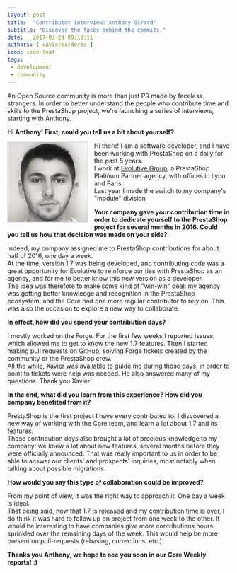 ```yaml
---
layout: post
title:  "Contributor interview: Anthony Girard"
subtitle: "Discover the faces behind the commits."
date:   2017-03-24 09:10:11
authors: [ xavierborderie ]
icon: icon-leaf
tags:
 - development
 - community
---
```


An Open Source community is more than just PR made by faceless strangers. In order to better understand the people who contribute time and skills to the PrestaShop project, we're launching a series of interviews, starting with Anthony.


**Hi Anthony! First, could you tell us a bit about yourself?**

<img style="border: 1px solid #CCC; float: left; margin: 0 1em 1em 0;" width="180" height="180" src="/assets/images/2017/03/anthony-girard.jpg"> Hi there! I am a software developer, and I have been working with PrestaShop on a daily for the past 5 years.<br/>
I work at [Evolutive Group](http://www.evolutive-group.com/), a PrestaShop Platinum Partner agency, with offices in Lyon and Paris.<br/>
Last year I made the switch to my company's "module" division

**Your company gave your contribution time in order to dedicate yourself to the PrestaShop project for several months in 2016. Could you tell us how that decision was made on your side?**

Indeed, my company assigned me to PrestaShop contributions for about half of 2016, one day a week.<br/>
At the time, version 1.7 was being developed, and contributing code was a great opportunity for Evolutive to reinforce our ties with PrestaShop as an agency, and for me to better know this new version as a developer.<br/>
The idea was therefore to make some kind of "win-win" deal: my agency was getting better knowledge and recognition in the PrestaShop ecosystem, and the Core had one more regular contributor to rely on. This was also the occasion to explore a new way to collaborate.

**In effect, how did you spend your contribution days?**

I mostly worked on the Forge. For the first few weeks I reported issues, which allowed me to get to know the new 1.7 features. Then I started making pull requests on GitHub, solving Forge tickets created by the community or the PrestaShop crew.<br>
All the while, Xavier was available to guide me during those days, in order to point to tickets were help was needed. He also answered many of my questions. Thank you Xavier!

**In the end, what did you learn from this experience? How did you company benefited from it?**

PrestaShop is the first project I have every contributed to. I discovered a new way of working with the Core team, and learn a lot about 1.7 and its features.<br/>
Those contribution days also brought a lot of precious knowledge to my company: we knew a lot about new features, several months before they were officially announced. That was really important to us in order to be able to answer our clients' and prospects' inquiries, most notably when talking about possible migrations.<br/>

**How would you say this type of collaboration could be improved?**

From my point of view, it was the right way to approach it. One day a week is ideal.<br/>
That being said, now that 1.7 is released and my contribution time is over, I do think it was hard to follow up on project from one week to the other. It would be interesting to have companies give more contributions hours sprinkled over the remaining days of the week. This would help be more present on pull-requests (rebasing, corrections, etc.)

**Thanks you Anthony, we hope to see you soon in our Core Weekly reports! :)**
